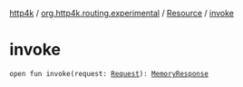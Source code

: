 [http4k](../../index.md) / [org.http4k.routing.experimental](../index.md) / [Resource](index.md) / [invoke](./invoke.md)

# invoke

`open fun invoke(request: `[`Request`](../../org.http4k.core/-request/index.md)`): `[`MemoryResponse`](../../org.http4k.core/-memory-response/index.md)